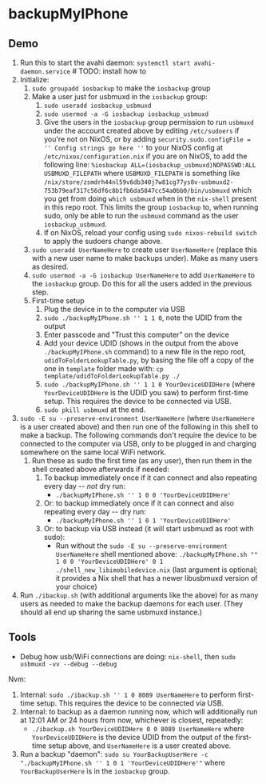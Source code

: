 # backupMyIPhone

## Demo

1. Run this to start the avahi daemon: `systemctl start avahi-daemon.service` # TODO: install how to
1. Initialize:
   1. `sudo groupadd iosbackup` to make the `iosbackup` group
   2. Make a user just for usbmuxd in the `iosbackup` group:
	  1. `sudo useradd iosbackup_usbmuxd`
	  2. `sudo usermod -a -G iosbackup iosbackup_usbmuxd`
	  3. Give the users in the `iosbackup` group permission to run `usbmuxd` under the account created above by editing `/etc/sudoers` if you're not on NixOS, or by adding `security.sudo.configFile = '' Config strings go here ''` to your NixOS config at `/etc/nixos/configuration.nix` if you are on NixOS, to add the following line: `%iosbackup ALL=(iosbackup_usbmuxd)NOPASSWD:ALL USBMUXD_FILEPATH` where `USBMUXD_FILEPATH` is something like `/nix/store/zsmdrh44nl59v6db340j7w81cg77ys8v-usbmuxd2-753b79eaf317c56df6c8b1fb6da5847cc54a0bb0/bin/usbmuxd` which you get from doing `which usbmuxd` when in the `nix-shell` present in this repo root. This limits the group `iosbackup` to, when running sudo, only be able to run the `usbmuxd` command as the user `iosbackup_usbmuxd`.
	  4. If on NixOS, reload your config using `sudo nixos-rebuild switch` to apply the sudoers change above.
   3. `sudo useradd UserNameHere` to create user `UserNameHere` (replace this with a new user name to make backups under). Make as many users as desired.
   4. `sudo usermod -a -G iosbackup UserNameHere` to add `UserNameHere` to the `iosbackup` group. Do this for all the users added in the previous step.
   5. First-time setup
	  1. Plug the device in to the computer via USB
	  1. `sudo ./backupMyIPhone.sh '' 1 1 0`, note the UDID from the output
	  2. Enter passcode and "Trust this computer" on the device
	  2. Add your device UDID (shows in the output from the above `./backupMyIPhone.sh` command) to a new file in the repo root, `udidToFolderLookupTable.py`, by basing the file off a copy of the one in `template` folder made with: `cp template/udidToFolderLookupTable.py ./`
	  3. `sudo ./backupMyIPhone.sh '' 1 1 0 YourDeviceUDIDHere` (where `YourDeviceUDIDHere` is the UDID you saw) to perform first-time setup. This requires the device to be connected via USB.
	  4. `sudo pkill usbmuxd` at the end.
2. `sudo -E su --preserve-environment UserNameHere` (where `UserNameHere` is a user created above) and then run one of the following in this shell to make a backup. The following commands don't require the device to be connected to the computer via USB, only to be plugged in and charging somewhere on the same local WiFi network.
   1. Run these as sudo the first time (as any user), then run them in the shell created above afterwards if needed:
	  1. To backup immediately once if it can connect and also repeating every day -- *not* dry run:
		  - `./backupMyIPhone.sh '' 1 0 0 'YourDeviceUDIDHere'`
	  2. Or: to backup immediately once if it can connect and also repeating every day -- dry run:
		  - `./backupMyIPhone.sh '' 1 0 1 'YourDeviceUDIDHere'`
	  3. Or: to backup via USB instead (it will start usbmuxd as root with sudo):
		  - Run without the `sudo -E su --preserve-environment UserNameHere` shell mentioned above: `./backupMyIPhone.sh "" 1 0 0 'YourDeviceUDIDHere' 0 1 ./shell_new_libimobiledevice.nix` (last argument is optional; it provides a Nix shell that has a newer libusbmuxd version of your choice)
3. Run `./ibackup.sh` (with additional arguments like the above) for as many users as needed to make the backup daemons for each user. (They should all end up sharing the same usbmuxd instance.)

## Tools

- Debug how usb/WiFi connections are doing: `nix-shell`, then `sudo usbmuxd -vv --debug --debug`



Nvm:
1. Internal: `sudo ./ibackup.sh '' 1 0 8089 UserNameHere` to perform first-time setup. This requires the device to be connected via USB.
2. Internal: to backup as a daemon running now, which will additionally run at 12:01 AM *or* 24 hours from now, whichever is closest, repeatedly:
   - `./ibackup.sh YourDeviceUDIDHere 0 0 8089 UserNameHere` where `YourDeviceUDIDHere` is the device UDID from the output of the first-time setup above, and `UserNameHere` is a user created above.
2. Run a backup "daemon": `sudo su YourBackupUserHere -c "./backupMyIPhone.sh '' 1 0 1 'YourDeviceUDIDHere'"` where `YourBackupUserHere` is in the `iosbackup` group.
